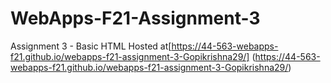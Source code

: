 # WebApps-F21-Assignment-3
Assignment 3 - Basic HTML
Hosted at[https://44-563-webapps-f21.github.io/webapps-f21-assignment-3-Gopikrishna29/] (https://44-563-webapps-f21.github.io/webapps-f21-assignment-3-Gopikrishna29/)

